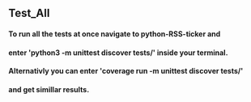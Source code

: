 ## Test_All

#### To run all the tests at once navigate to python-RSS-ticker and
#### enter 'python3 -m unittest discover tests/' inside your terminal.
#### Alternativly you can enter 'coverage run -m unittest discover tests/' 
#### and get simillar results.
